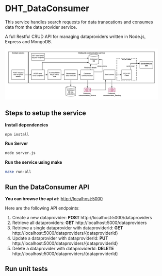 # DHT_DataConsumer
This service handles search requests for data transcations and consumes data from the data provider service.

A full Restful CRUD API for managing dataproviders written in Node.js, Express and MongoDB.

![Data providers framework architecture](DataProvider.jpeg)

## Steps to setup the service

**Install dependencies**

```bash
npm install
```
**Run Server**

```bash
node server.js
```

**Run the service using make**

```bash
make run-all
```

## Run the DataConsumer API
**You can browse the api at:** <http://localhost:5000>

Here are the following API endpoints:

1.	Create a new dataprovider: **POST** http://localhost:5000/dataproviders
2.	Retrieve all dataproviders: **GET** http://localhost:5000/dataproviders
3.	Retrieve a single dataprovider with dataproviderId: **GET** http://localhost:5000/dataproviders/{dataproviderId}
4. Update a dataprovider with dataproviderId: **PUT** http://localhost:5000/dataproviders/{dataproviderId}
5. Delete a dataprovider with dataproviderId: **DELETE** http://localhost:5000/dataproviders/{dataproviderId}

## Run unit tests